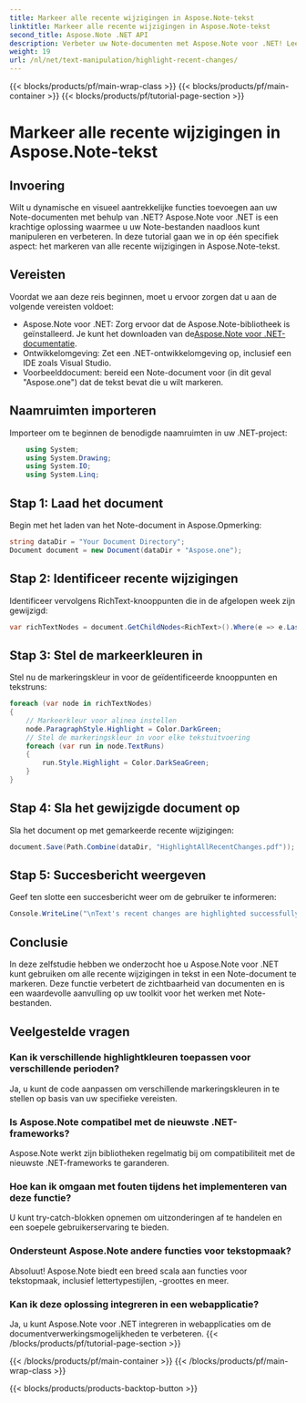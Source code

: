 ```yaml
---
title: Markeer alle recente wijzigingen in Aspose.Note-tekst
linktitle: Markeer alle recente wijzigingen in Aspose.Note-tekst
second_title: Aspose.Note .NET API
description: Verbeter uw Note-documenten met Aspose.Note voor .NET! Leer hoe u recente wijzigingen in tekst kunt markeren met deze stapsgewijze zelfstudie.
weight: 19
url: /nl/net/text-manipulation/highlight-recent-changes/
---
```


{{< blocks/products/pf/main-wrap-class >}}
{{< blocks/products/pf/main-container >}}
{{< blocks/products/pf/tutorial-page-section >}}

# Markeer alle recente wijzigingen in Aspose.Note-tekst

## Invoering
Wilt u dynamische en visueel aantrekkelijke functies toevoegen aan uw Note-documenten met behulp van .NET? Aspose.Note voor .NET is een krachtige oplossing waarmee u uw Note-bestanden naadloos kunt manipuleren en verbeteren. In deze tutorial gaan we in op één specifiek aspect: het markeren van alle recente wijzigingen in Aspose.Note-tekst.
## Vereisten
Voordat we aan deze reis beginnen, moet u ervoor zorgen dat u aan de volgende vereisten voldoet:
-  Aspose.Note voor .NET: Zorg ervoor dat de Aspose.Note-bibliotheek is geïnstalleerd. Je kunt het downloaden van de[Aspose.Note voor .NET-documentatie](https://reference.aspose.com/note/net/).
- Ontwikkelomgeving: Zet een .NET-ontwikkelomgeving op, inclusief een IDE zoals Visual Studio.
- Voorbeelddocument: bereid een Note-document voor (in dit geval "Aspose.one") dat de tekst bevat die u wilt markeren.
## Naamruimten importeren
Importeer om te beginnen de benodigde naamruimten in uw .NET-project:
```csharp
    using System;
    using System.Drawing;
    using System.IO;
    using System.Linq;
```
## Stap 1: Laad het document
Begin met het laden van het Note-document in Aspose.Opmerking:
```csharp
string dataDir = "Your Document Directory";
Document document = new Document(dataDir + "Aspose.one");
```
## Stap 2: Identificeer recente wijzigingen
Identificeer vervolgens RichText-knooppunten die in de afgelopen week zijn gewijzigd:
```csharp
var richTextNodes = document.GetChildNodes<RichText>().Where(e => e.LastModifiedTime >= DateTime.Today.Subtract(TimeSpan.FromDays(7)));
```
## Stap 3: Stel de markeerkleuren in
Stel nu de markeringskleur in voor de geïdentificeerde knooppunten en tekstruns:
```csharp
foreach (var node in richTextNodes)
{
    // Markeerkleur voor alinea instellen
    node.ParagraphStyle.Highlight = Color.DarkGreen;
    // Stel de markeringskleur in voor elke tekstuitvoering
    foreach (var run in node.TextRuns)
    {
        run.Style.Highlight = Color.DarkSeaGreen;
    }
}
```
## Stap 4: Sla het gewijzigde document op
Sla het document op met gemarkeerde recente wijzigingen:
```csharp
document.Save(Path.Combine(dataDir, "HighlightAllRecentChanges.pdf"));
```
## Stap 5: Succesbericht weergeven
Geef ten slotte een succesbericht weer om de gebruiker te informeren:
```csharp
Console.WriteLine("\nText's recent changes are highlighted successfully.");
```
## Conclusie
In deze zelfstudie hebben we onderzocht hoe u Aspose.Note voor .NET kunt gebruiken om alle recente wijzigingen in tekst in een Note-document te markeren. Deze functie verbetert de zichtbaarheid van documenten en is een waardevolle aanvulling op uw toolkit voor het werken met Note-bestanden.
## Veelgestelde vragen
### Kan ik verschillende highlightkleuren toepassen voor verschillende perioden?
Ja, u kunt de code aanpassen om verschillende markeringskleuren in te stellen op basis van uw specifieke vereisten.
### Is Aspose.Note compatibel met de nieuwste .NET-frameworks?
Aspose.Note werkt zijn bibliotheken regelmatig bij om compatibiliteit met de nieuwste .NET-frameworks te garanderen.
### Hoe kan ik omgaan met fouten tijdens het implementeren van deze functie?
U kunt try-catch-blokken opnemen om uitzonderingen af te handelen en een soepele gebruikerservaring te bieden.
### Ondersteunt Aspose.Note andere functies voor tekstopmaak?
Absoluut! Aspose.Note biedt een breed scala aan functies voor tekstopmaak, inclusief lettertypestijlen, -groottes en meer.
### Kan ik deze oplossing integreren in een webapplicatie?
Ja, u kunt Aspose.Note voor .NET integreren in webapplicaties om de documentverwerkingsmogelijkheden te verbeteren.
{{< /blocks/products/pf/tutorial-page-section >}}

{{< /blocks/products/pf/main-container >}}
{{< /blocks/products/pf/main-wrap-class >}}

{{< blocks/products/products-backtop-button >}}
